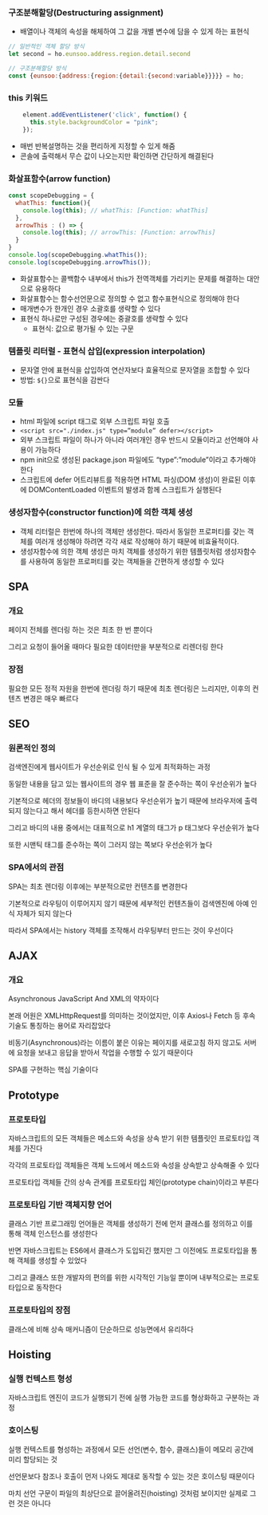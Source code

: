 ### 구조분해할당(Destructuring assignment)

* 배열이나 객체의 속성을 해체하여 그 값을 개별 변수에 담을 수 있게 하는 표현식

```javascript
// 일반적인 객체 할당 방식
let second = ho.eunsoo.address.region.detail.second

// 구조분해할당 방식
const {eunsoo:{address:{region:{detail:{second:variable}}}}} = ho;
```

### this 키워드

```javascript
    element.addEventListener('click', function() {
      this.style.backgroundColor = "pink";
    });
```

* 매번 반복설명하는 것을 편리하게 지정할 수 있게 해줌
* 콘솔에 출력해서 무슨 값이 나오는지만 확인하면 간단하게 해결된다

### 화살표함수(arrow function)

```javascript
const scopeDebugging = {
  whatThis: function(){
    console.log(this); // whatThis: [Function: whatThis]
  },
  arrowThis : () => {
    console.log(this); // arrowThis: [Function: arrowThis] 
  }
}
console.log(scopeDebugging.whatThis());
console.log(scopeDebugging.arrowThis());
```

* 화살표함수는 콜백함수 내부에서 this가 전역객체를 가리키는 문제를 해결하는 대안으로 유용하다
* 화살표함수는 함수선언문으로 정의할 수 없고 함수표현식으로 정의해야 한다
* 매개변수가 한개인 경우 소괄호를 생략할 수 있다
* 표현식 하나로만 구성된 경우에는 중괄호를 생략할 수 있다
  * 표현식: 값으로 평가될 수 있는 구문

### 템플릿 리터럴 - 표현식 삽입(expression interpolation)

* 문자열 안에 표현식을 삽입하여 연산자보다 효율적으로 문자열을 조합할 수 있다
* 방법: `${}`으로 표현식을 감싼다

### 모듈

* html 파일에 script 태그로 외부 스크립트 파일 호출
* `<script src="./index.js" type=”module” defer></script>`
* 외부 스크립트 파일이 하나가 아니라 여러개인 경우 반드시 모듈이라고 선언해야 사용이 가능하다
* npm init으로 생성된 package.json 파일에도 “type”:”module”이라고 추가해야 한다
* 스크립트에 defer 어트리뷰트를 적용하면 HTML 파싱(DOM 생성)이 완료된 이후에 DOMContentLoaded 이벤트의 발생과 함께 스크립트가 실행된다

### 생성자함수(constructor function)에 의한 객체 생성

* 객체 리터럴은 한번에 하나의 객체만 생성한다. 따라서 동일한 프로퍼티를 갖는 객체를 여러개 생성해야 하려면 각각 새로 작성해야 하기 때문에 비효율적이다.
* 생성자함수에 의한 객체 생성은 마치 객체를 생성하기 위한 템플릿처럼 생성자함수를 사용하여 동일한 프로퍼티를 갖는 객체들을 간편하게 생성할 수 있다

## SPA

### 개요

페이지 전체를 렌더링 하는 것은 최초 한 번 뿐이다

그리고 요청이 들어올 때마다 필요한 데이터만을 부분적으로 리렌더링 한다

### 장점

필요한 모든 정적 자원을 한번에 렌더링 하기 때문에 최초 렌더링은 느리지만, 이후의 컨텐츠 변경은 매우 빠르다

## SEO

### 원론적인 정의

검색엔진에게 웹사이트가 우선순위로 인식 될 수 있게 최적화하는 과정

동일한 내용을 담고 있는 웹사이트의 경우 웹 표준을 잘 준수하는 쪽이 우선순위가 높다

기본적으로 헤더의 정보들이 바디의 내용보다 우선순위가 높기 때문에 브라우저에 출력되지 않는다고 해서 헤더를 등한시하면 안된다

그리고 바디의 내용 중에서는 대표적으로 h1 계열의 태그가 p 태그보다 우선순위가 높다

또한 시맨틱 태그를 준수하는 쪽이 그러지 않는 쪽보다 우선순위가 높다

### SPA에서의 관점

SPA는 최초 렌더링 이후에는 부분적으로만 컨텐츠를 변경한다

기본적으로 라우팅이 이루어지지 않기 때문에 세부적인 컨텐츠들이 검색엔진에 아예 인식 자체가 되지 않는다

따라서 SPA에서는 history 객체를 조작해서 라우팅부터 만드는 것이 우선이다

## AJAX

### 개요

Asynchronous JavaScript And XML의 약자이다

본래 어원은 XMLHttpRequest를 의미하는 것이었지만, 이후 Axios나 Fetch 등 후속 기술도 통칭하는 용어로 자리잡았다

비동기(Asynchronous)라는 이름이 붙은 이유는 페이지를 새로고침 하지 않고도 서버에 요청을 보내고 응답을 받아서 작업을 수행할 수 있기 때문이다

SPA를 구현하는 핵심 기술이다

## Prototype

### 프로토타입

자바스크립트의 모든 객체들은 메소드와 속성을 상속 받기 위한 템플릿인 프로토타입 객체를 가진다

각각의 프로토타입 객체들은 객체 노드에서 메소드와 속성을 상속받고 상속해줄 수 있다

프로토타입 객체들 간의 상속 관계를 프로토타입 체인(prototype chain)이라고 부른다

### 프로토타입 기반 객체지향 언어

클래스 기반 프로그래밍 언어들은 객체를 생성하기 전에 먼저 클래스를 정의하고 이를 통해 객체 인스턴스를 생성한다

반면 자바스크립트는 ES6에서 클래스가 도입되긴 했지만 그 이전에도 프로토타입을 통해 객체를 생성할 수 있었다

그리고 클래스 또한 개발자의 편의를 위한 시각적인 기능일 뿐이며 내부적으로는 프로토타입으로 동작한다

### 프로토타입의 장점

클래스에 비해 상속 매커니즘이 단순하므로 성능면에서 유리하다

## Hoisting

### 실행 컨텍스트 형성

자바스크립트 엔진이 코드가 실행되기 전에 실행 가능한 코드를 형상화하고 구분하는 과정

### 호이스팅

실행 컨텍스트를 형성하는 과정에서 모든 선언(변수, 함수, 클래스)들이 메모리 공간에 미리 할당되는 것

선언문보다 참조나 호출이 먼저 나와도 제대로 동작할 수 있는 것은 호이스팅 때문이다

마치 선언 구문이 파일의 최상단으로 끌어올려진(hoisting) 것처럼 보이지만 실제로 그런 것은 아니다
